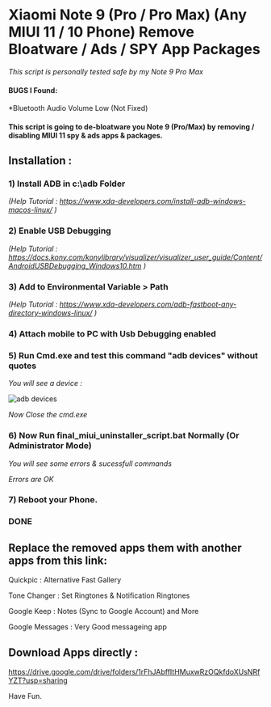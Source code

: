 # Xiaomi Note 9 (Pro / Pro Max) (Any MIUI 11 / 10 Phone) Remove Bloatware / Ads / SPY App Packages

*This script is personally tested safe by my Note 9 Pro Max*

#### BUGS I Found:
*Bluetooth Audio Volume Low (Not Fixed)

#### This script is going to de-bloatware you Note 9 (Pro/Max) by removing / disabling MIUI 11 spy &amp; ads apps &amp; packages.



## Installation : 
### 1) Install ADB in c:\adb Folder 

*(Help Tutorial : https://www.xda-developers.com/install-adb-windows-macos-linux/ )*

### 2) Enable USB Debugging 

*(Help Tutorial : https://docs.kony.com/konylibrary/visualizer/visualizer_user_guide/Content/AndroidUSBDebugging_Windows10.htm )*

### 3) Add to Environmental Variable > Path 

*(Help Tutorial : https://www.xda-developers.com/adb-fastboot-any-directory-windows-linux/ )*

### 4) Attach mobile to PC with Usb Debugging enabled

### 5) Run Cmd.exe and test this command "adb devices" without quotes

*You will see a device :*

![adb devices](https://i.ibb.co/QQfWM3S/adb-devices.jpg)

*Now Close the cmd.exe*

### 6) Now Run final_miui_uninstaller_script.bat Normally (Or Administrator Mode)

*You will see some errors & sucessfull commands*

*Errors are OK*

### 7) Reboot your Phone.

### DONE

## Replace the removed apps them with another apps from this link:

Quickpic : Alternative Fast Gallery

Tone Changer : Set Ringtones & Notification Ringtones

Google Keep : Notes (Sync to Google Account)
and More

Google Messages : Very Good messageing app


## Download Apps directly : 

https://drive.google.com/drive/folders/1rFhJAbffItHMuxwRzOQkfdoXUsNRfYZT?usp=sharing

Have Fun.

